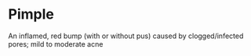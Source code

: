 # Pimple

An inflamed, red bump (with or without pus) caused by clogged/infected pores; mild to moderate acne